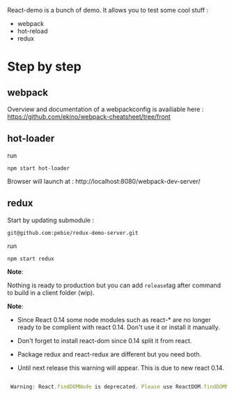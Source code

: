 React-demo is a bunch of demo.
It allows you to test some cool stuff :

* webpack
* hot-reload
* redux

# Step by step

## webpack
Overview and documentation of a webpackconfig is availiable here :
https://github.com/ekino/webpack-cheatsheet/tree/front

## hot-loader
run

`npm start hot-loader`

Browser will launch at : http://localhost:8080/webpack-dev-server/

## redux
Start by updating submodule :

`git@github.com:pebie/redux-demo-server.git`

run

`npm start redux`

**Note**:

Nothing is ready to production but you can add `release`tag after command to build in a client folder (wip).


**Note**:
* Since React 0.14 some node modules such as react-* are no longer ready to be complient with react 0.14.
Don't use it or install it manually.

* Don't forget to install react-dom since 0.14 split it from react.

* Package redux and react-redux are different but you need both.

* Until next release this warning will appear. This is due to new react 0.14.

```javascript

 Warning: React.findDOMNode is deprecated. Please use ReactDOM.findDOMNode from require('react-dom') instead.

```
